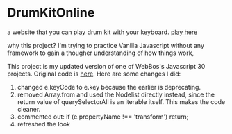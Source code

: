 # DrumKitOnline
a website that you can play drum kit with your keyboard. [play here](https://dxsnow.github.io/DrumKitOnline/)

why this project? I'm trying to practice Vanilla Javascript without any framework to gain a thougher understanding of how things work,

This project is my updated version of one of WebBos's Javascript 30 projects. Original code is [here](https://github.com/wesbos/JavaScript30/tree/master/01%20-%20JavaScript%20Drum%20Kit). Here are some changes I did:
1. changed e.keyCode to e.key because the earlier is deprecating.
2. removed Array.from and used the Nodelist directly instead, since the return value of querySelectorAll is an iterable itself. This makes the code cleaner.
3. commented out: if (e.propertyName !== 'transform') return; 
4. refreshed the look
